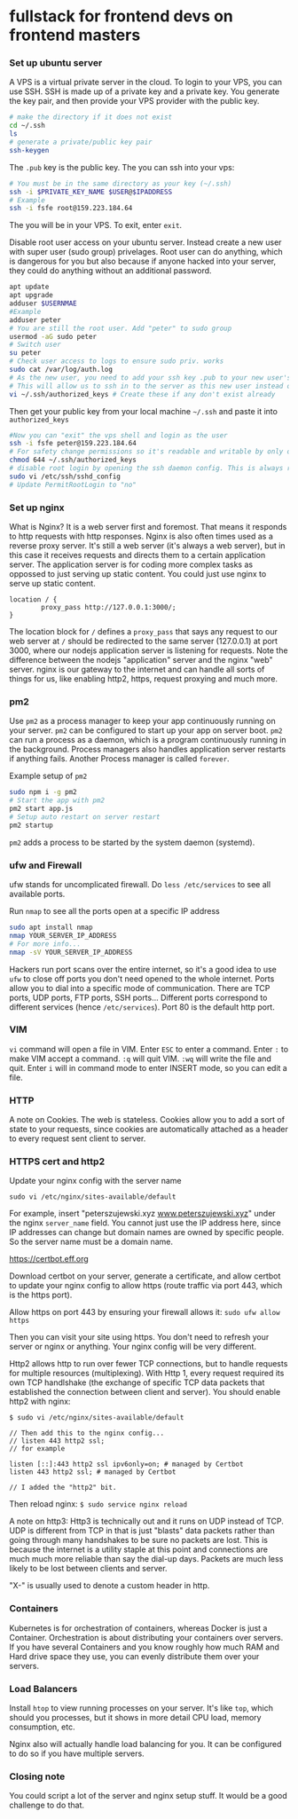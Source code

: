 # fullstack for frontend devs on frontend masters

### Set up ubuntu server

A VPS is a virtual private server in the cloud. To login to your VPS, you can use SSH. SSH is made up of a private key and a private key. You generate the key pair, and then provide your VPS provider with the public key. 

```bash
# make the directory if it does not exist 
cd ~/.ssh
ls
# generate a private/public key pair
ssh-keygen
```

The `.pub` key is the public key. The you can ssh into your vps:

```bash
# You must be in the same directory as your key (~/.ssh)
ssh -i $PRIVATE_KEY_NAME $USER@$IPADDRESS
# Example
ssh -i fsfe root@159.223.184.64
```

The you will be in your VPS. To exit, enter `exit`.

Disable root user access on your ubuntu server. Instead create a new user with super user (sudo group) privelages. Root user can do anything, which is dangerous for you but also because if anyone hacked into your server, they could do anything without an additional password.

```bash
apt update
apt upgrade
adduser $USERNMAE
#Example
adduser peter
# You are still the root user. Add "peter" to sudo group
usermod -aG sudo peter
# Switch user
su peter
# Check user access to logs to ensure sudo priv. works
sudo cat /var/log/auth.log
# As the new user, you need to add your ssh key .pub to your new user's ssh authorized_keys directory
# This will allow us to ssh in to the server as this new user instead of having to ssh in as root
vi ~/.ssh/authorized_keys # Create these if any don't exist already
```

Then get your public key from your local machine `~/.ssh` and paste it into `authorized_keys`

```bash
#Now you can "exit" the vps shell and login as the user
ssh -i fsfe peter@159.223.184.64
# For safety change permissions so it's readable and writable by only our new user, sudo, or ssh daemons
chmod 644 ~/.ssh/authorized_keys
# disable root login by opening the ssh daemon config. This is always running in the background
sudo vi /etc/ssh/sshd_config
# Update PermitRootLogin to "no"
```

### Set up nginx

What is Nginx? It is a web server first and foremost. That means it responds to http requests with http responses. Nginx is also often times used as a reverse proxy server. It's still a web server (it's always a web server), but in this case it receives requests and directs them to a certain application server. The application server is for coding more complex tasks as oppossed to just serving up static content. You could just use nginx to serve up static content.

```
location / {
        proxy_pass http://127.0.0.1:3000/;
}
```

The location block for `/` defines a `proxy_pass` that says any request to our web server at `/` should be redirected to the same server (127.0.0.1) at port 3000, where our nodejs application server is listening for requests. Note the difference between the nodejs "application" server and the nginx "web" server. nginx is our gateway to the internet and can handle all sorts of things for us, like enabling http2, https, request proxying and much more.

### pm2

Use `pm2` as a process manager to keep your app continuously running on your server. `pm2` can be configured to start up your app on server boot. `pm2` can run a process as a daemon, which is a program continuously running in the background. Process managers also handles application server restarts if anything fails. Another Process manager is called `forever`.

Example setup of `pm2`

```bash
sudo npm i -g pm2
# Start the app with pm2
pm2 start app.js
# Setup auto restart on server restart
pm2 startup
```

`pm2` adds a process to be started by the system daemon (systemd).
 
### ufw and Firewall

ufw stands for uncomplicated firewall. Do `less /etc/services` to see all available ports.

Run `nmap` to see all the ports open at a specific IP address

```bash
sudo apt install nmap
nmap YOUR_SERVER_IP_ADDRESS
# For more info...
nmap -sV YOUR_SERVER_IP_ADDRESS 
```

Hackers run port scans over the entire internet, so it's a good idea to use `ufw` to close off ports you don't need opened to the whole internet. Ports allow you to dial into a specific mode of communication. There are TCP ports, UDP ports, FTP ports, SSH ports... Different ports correspond to different services (hence `/etc/services`). Port 80 is the default http port.

### VIM

`vi` command will open a file in VIM. Enter `ESC` to enter a command. Enter `:` to make VIM accept a command. `:q` will quit VIM. `:wq` will write the file and quit. Enter `i` will in command mode to enter INSERT mode, so you can edit a file.  

### HTTP

A note on Cookies. The web is stateless. Cookies allow you to add a sort of state to your requests, since cookies are automatically attached as a header to every request sent client to server.

### HTTPS cert and http2

Update your nginx config with the server name

`sudo vi /etc/nginx/sites-available/default`

For example, insert "peterszujewski.xyz www.peterszujewski.xyz" under the nginx `server_name` field. You cannot just use the IP address here, since IP addresses can change but domain names are owned by specific people. So the server name must be a domain name. 

https://certbot.eff.org

Download certbot on your server, generate a certificate, and allow certbot to update your nginx config to allow https (route traffic via port 443, which is the https port).

Allow https on port 443 by ensuring your firewall allows it: `sudo ufw allow https`

Then you can visit your site using https. You don't need to refresh your server or nginx or anything. Your nginx config will be very different. 

Http2 allows http to run over fewer TCP connections, but to handle requests for multiple resources (multiplexing). With Http 1, every request required its own TCP handlshake (the exchange of specific TCP data packets that established the connection between client and server). You should enable http2 with nginx:

```
$ sudo vi /etc/nginx/sites-available/default

// Then add this to the nginx config...
// listen 443 http2 ssl;
// for example

listen [::]:443 http2 ssl ipv6only=on; # managed by Certbot
listen 443 http2 ssl; # managed by Certbot

// I added the "http2" bit.
```

Then reload nginx: `$ sudo service nginx reload`

A note on http3: Http3 is technically out and it runs on UDP instead of TCP. UDP is different from TCP in that is just "blasts" data packets rather than going through many handshakes to be sure no packets are lost. This is because the internet is a utility staple at this point and connections are much much more reliable than say the dial-up days. Packets are much less likely to be lost between clients and server.

"X-" is usually used to denote a custom header in http.

### Containers

Kubernetes is for orchestration of containers, whereas Docker is just a Container. Orchestration is about distributing your containers over servers. If you have several Containers and you know roughly how much RAM and Hard drive space they use, you can evenly distribute them over your servers. 

### Load Balancers

Install `htop` to view running processes on your server. It's like `top`, which should you processes, but it shows in more detail CPU load, memory consumption, etc.

Nginx also will actually handle load balancing for you. It can be configured to do so if you have multiple servers. 

### Closing note

You could script a lot of the server and nginx setup stuff. It would be a good challenge to do that.


